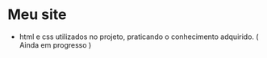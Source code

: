 # Meu site

- html e css utilizados no projeto, praticando o conhecimento adquirido. ( Ainda em progresso )
